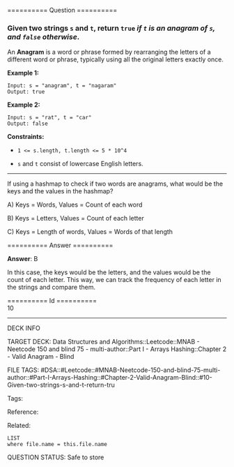 ========== Question ==========  

### Given two strings `s` and `t`, return `true` _if `t` is an anagram of `s`, and `false` otherwise_.

An **Anagram** is a word or phrase formed by rearranging the letters of a different word or phrase, typically using all the original letters exactly once.

**Example 1:**

```
Input: s = "anagram", t = "nagaram"
Output: true
```

**Example 2:**

```
Input: s = "rat", t = "car"
Output: false
```

**Constraints:**

-   `1 <= s.length, t.length <= 5 * 10^4`

-   `s` and `t` consist of lowercase English letters.

---

If using a hashmap to check if two words are anagrams, what would be the keys and the values in the hashmap?

A) Keys = Words, Values = Count of each word

B) Keys = Letters, Values = Count of each letter

C) Keys = Length of words, Values = Words of that length  

========== Answer ==========  

**Answer**: B

In this case, the keys would be the letters, and the values would be the count of each letter. This way, we can track the frequency of each letter in the strings and compare them.

========== Id ==========  
10

---

DECK INFO

TARGET DECK: Data Structures and Algorithms::Leetcode::MNAB - Neetcode 150 and blind 75 - multi-author::Part I - Arrays Hashing::Chapter 2 - Valid Anagram - Blind

FILE TAGS: #DSA::#Leetcode::#MNAB-Neetcode-150-and-blind-75-multi-author::#Part-I-Arrays-Hashing::#Chapter-2-Valid-Anagram-Blind::#10-Given-two-strings-s-and-t-return-tru

Tags:

Reference:

Related:

```dataview
LIST
where file.name = this.file.name
```
QUESTION STATUS: Safe to store

